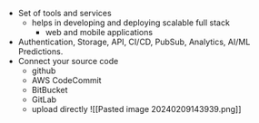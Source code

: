 - Set of tools and services 
	- helps in developing and deploying scalable full stack 
		- web and mobile applications 
- Authentication, Storage, API, CI/CD, PubSub, Analytics, AI/ML Predictions.
- Connect your source code 
	- github
	- AWS CodeCommit 
	- BitBucket 
	- GitLab 
	- upload directly 
![[Pasted image 20240209143939.png]]